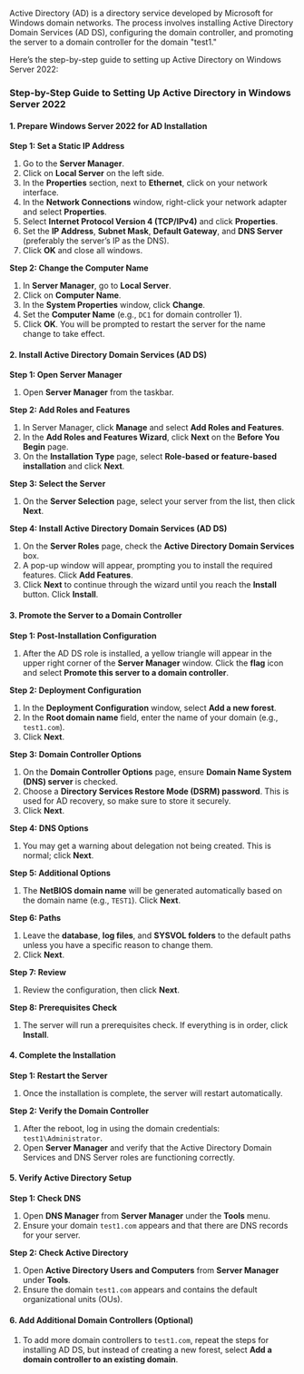 Active Directory (AD) is a directory service developed by Microsoft for Windows domain networks. The process involves installing Active Directory Domain Services (AD DS), configuring the domain controller, and promoting the server to a domain controller for the domain "test1."

Here’s the step-by-step guide to setting up Active Directory on Windows Server 2022:

### Step-by-Step Guide to Setting Up Active Directory in Windows Server 2022

#### **1. Prepare Windows Server 2022 for AD Installation**

**Step 1: Set a Static IP Address**
1. Go to the **Server Manager**.
2. Click on **Local Server** on the left side.
3. In the **Properties** section, next to **Ethernet**, click on your network interface.
4. In the **Network Connections** window, right-click your network adapter and select **Properties**.
5. Select **Internet Protocol Version 4 (TCP/IPv4)** and click **Properties**.
6. Set the **IP Address**, **Subnet Mask**, **Default Gateway**, and **DNS Server** (preferably the server’s IP as the DNS).
7. Click **OK** and close all windows.

**Step 2: Change the Computer Name**
1. In **Server Manager**, go to **Local Server**.
2. Click on **Computer Name**.
3. In the **System Properties** window, click **Change**.
4. Set the **Computer Name** (e.g., `DC1` for domain controller 1).
5. Click **OK**. You will be prompted to restart the server for the name change to take effect.

#### **2. Install Active Directory Domain Services (AD DS)**

**Step 1: Open Server Manager**
1. Open **Server Manager** from the taskbar.

**Step 2: Add Roles and Features**
1. In Server Manager, click **Manage** and select **Add Roles and Features**.
2. In the **Add Roles and Features Wizard**, click **Next** on the **Before You Begin** page.
3. On the **Installation Type** page, select **Role-based or feature-based installation** and click **Next**.

**Step 3: Select the Server**
1. On the **Server Selection** page, select your server from the list, then click **Next**.

**Step 4: Install Active Directory Domain Services (AD DS)**
1. On the **Server Roles** page, check the **Active Directory Domain Services** box.
2. A pop-up window will appear, prompting you to install the required features. Click **Add Features**.
3. Click **Next** to continue through the wizard until you reach the **Install** button. Click **Install**.

#### **3. Promote the Server to a Domain Controller**

**Step 1: Post-Installation Configuration**
1. After the AD DS role is installed, a yellow triangle will appear in the upper right corner of the **Server Manager** window. Click the **flag** icon and select **Promote this server to a domain controller**.

**Step 2: Deployment Configuration**
1. In the **Deployment Configuration** window, select **Add a new forest**.
2. In the **Root domain name** field, enter the name of your domain (e.g., `test1.com`).
3. Click **Next**.

**Step 3: Domain Controller Options**
1. On the **Domain Controller Options** page, ensure **Domain Name System (DNS) server** is checked.
2. Choose a **Directory Services Restore Mode (DSRM) password**. This is used for AD recovery, so make sure to store it securely.
3. Click **Next**.

**Step 4: DNS Options**
1. You may get a warning about delegation not being created. This is normal; click **Next**.

**Step 5: Additional Options**
1. The **NetBIOS domain name** will be generated automatically based on the domain name (e.g., `TEST1`). Click **Next**.

**Step 6: Paths**
1. Leave the **database**, **log files**, and **SYSVOL folders** to the default paths unless you have a specific reason to change them.
2. Click **Next**.

**Step 7: Review**
1. Review the configuration, then click **Next**.

**Step 8: Prerequisites Check**
1. The server will run a prerequisites check. If everything is in order, click **Install**.

#### **4. Complete the Installation**

**Step 1: Restart the Server**
1. Once the installation is complete, the server will restart automatically.

**Step 2: Verify the Domain Controller**
1. After the reboot, log in using the domain credentials: `test1\Administrator`.
2. Open **Server Manager** and verify that the Active Directory Domain Services and DNS Server roles are functioning correctly.

#### **5. Verify Active Directory Setup**

**Step 1: Check DNS**
1. Open **DNS Manager** from **Server Manager** under the **Tools** menu.
2. Ensure your domain `test1.com` appears and that there are DNS records for your server.

**Step 2: Check Active Directory**
1. Open **Active Directory Users and Computers** from **Server Manager** under **Tools**.
2. Ensure the domain `test1.com` appears and contains the default organizational units (OUs).

#### **6. Add Additional Domain Controllers (Optional)**
1. To add more domain controllers to `test1.com`, repeat the steps for installing AD DS, but instead of creating a new forest, select **Add a domain controller to an existing domain**.

